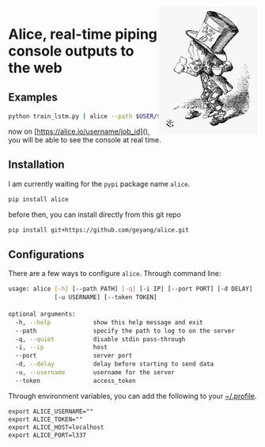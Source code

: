 <img src="figures/mad-hatter.png" align="right" width="200px"/>

# Alice, real-time piping console outputs to the web

## Examples

```bash
python train_lstm.py | alice --path $USER/$JOB_ID
```

now on [https://alice.io/username/job_id](), you will be able to see the console at real time.

## Installation

I am currently waiting for the `pypi` package name `alice`. 

```bash
pip install alice
```

before then, you can install directly from this git repo

```bash
pip install git+https://github.com/geyang/alice.git
```



## Configurations

There are a few ways to configure `alice`. Through command line:

```bash
usage: alice [-h] [--path PATH] [-q] [-i IP] [--port PORT] [-d DELAY]
             [-u USERNAME] [--token TOKEN]

optional arguments:
  -h, --help            show this help message and exit
  --path                specify the path to log to on the server
  -q, --quiet           disable stdin pass-through
  -i, --ip              host
  --port                server port
  -d, --delay           delay before starting to send data
  -u, --username        username for the server
  --token               access_token
```

Through environment variables, you can add the following to your [~/.profile](~/.profile).

```
export ALICE_USERNAME=""
export ALICE_TOKEN=""
export ALICE_HOST=localhost
export ALICE_PORT=l337
```

